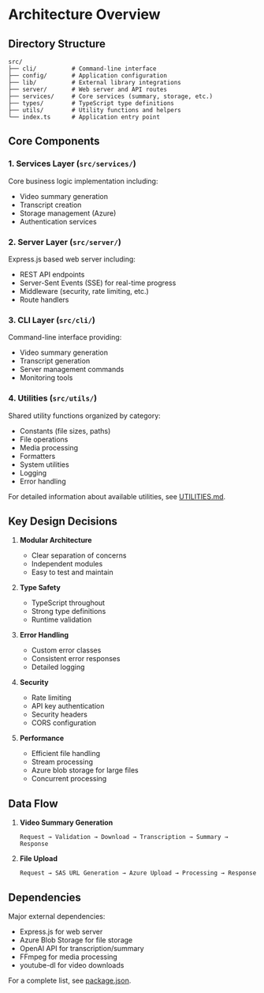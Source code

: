 # Architecture Overview

## Directory Structure

```
src/
├── cli/          # Command-line interface
├── config/       # Application configuration
├── lib/          # External library integrations
├── server/       # Web server and API routes
├── services/     # Core services (summary, storage, etc.)
├── types/        # TypeScript type definitions
├── utils/        # Utility functions and helpers
└── index.ts      # Application entry point
```

## Core Components

### 1. Services Layer (`src/services/`)

Core business logic implementation including:
- Video summary generation
- Transcript creation
- Storage management (Azure)
- Authentication services

### 2. Server Layer (`src/server/`)

Express.js based web server including:
- REST API endpoints
- Server-Sent Events (SSE) for real-time progress
- Middleware (security, rate limiting, etc.)
- Route handlers

### 3. CLI Layer (`src/cli/`)

Command-line interface providing:
- Video summary generation
- Transcript generation
- Server management commands
- Monitoring tools

### 4. Utilities (`src/utils/`)

Shared utility functions organized by category:
- Constants (file sizes, paths)
- File operations
- Media processing
- Formatters
- System utilities
- Logging
- Error handling

For detailed information about available utilities, see [UTILITIES.md](./UTILITIES.md).

## Key Design Decisions

1. **Modular Architecture**
   - Clear separation of concerns
   - Independent modules
   - Easy to test and maintain

2. **Type Safety**
   - TypeScript throughout
   - Strong type definitions
   - Runtime validation

3. **Error Handling**
   - Custom error classes
   - Consistent error responses
   - Detailed logging

4. **Security**
   - Rate limiting
   - API key authentication
   - Security headers
   - CORS configuration

5. **Performance**
   - Efficient file handling
   - Stream processing
   - Azure blob storage for large files
   - Concurrent processing

## Data Flow

1. **Video Summary Generation**
   ```
   Request → Validation → Download → Transcription → Summary → Response
   ```

2. **File Upload**
   ```
   Request → SAS URL Generation → Azure Upload → Processing → Response
   ```

## Dependencies

Major external dependencies:
- Express.js for web server
- Azure Blob Storage for file storage
- OpenAI API for transcription/summary
- FFmpeg for media processing
- youtube-dl for video downloads

For a complete list, see [package.json](../package.json). 